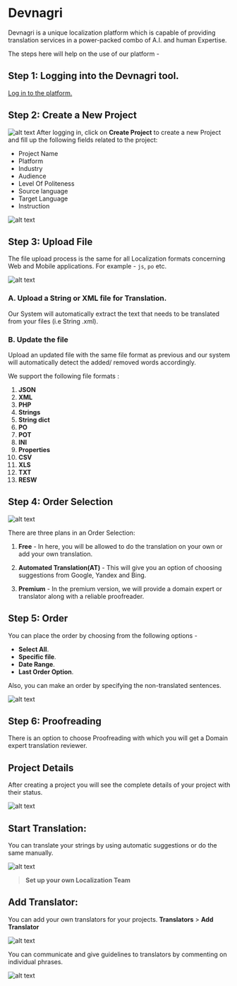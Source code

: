 # Devnagri

Devnagri is a unique localization platform which is capable of providing translation services in a power-packed combo of A.I. and human Expertise.

The steps here will help on the use of our platform -

## Step 1: Logging into the Devnagri tool.

[Log in to the platform.](https://app.devnagri.com)

## Step 2: Create a New Project

![alt text](./images/CreateNewProject.png)
After logging in, click on **Create Project** to create a new Project and fill up the following fields related to the project:

- Project Name
- Platform
- Industry
- Audience
- Level Of Politeness
- Source language
- Target Language
- Instruction

![alt text](./images/ProjectDescription.png)

## Step 3: Upload File

The file upload process is the same for all Localization formats concerning Web and Mobile applications. For example - `js`, `po` etc.

![alt text](./images/FileUpload.png)

### A. Upload a String or XML file for Translation.

Our System will automatically  extract the text that needs to be translated from your files (i.e String .xml).

### B. Update the file

Upload an updated file with the same file format as previous and our system will automatically detect the added/ removed words accordingly.

We support the following file formats :

1. **JSON**
2. **XML**
3. **PHP**
4. **Strings**
5. **String dict**
6. **PO**
7. **POT**
8. **INI**
9. **Properties**
10. **CSV**
11. **XLS**
12. **TXT**
13. **RESW**

## Step 4: Order Selection

![alt text](./images/OrderPlan.png)

There are three plans in an Order Selection:

1. **Free** - In here, you will be allowed to do the translation on your own or add your own translation.

2. **Automated Translation(AT)** -  This will give you an option of choosing suggestions from Google, Yandex and Bing.

3. **Premium** - In the premium version, we will provide a domain expert or translator along with a reliable proofreader.

## Step 5: Order

You can place the order by choosing from the following options -

- **Select All**.
- **Specific file**.
- **Date Range**.
- **Last Order Option**.

Also, you can make an order by specifying the non-translated sentences.

![alt text](./images/OrderSystem.png)

## Step 6: Proofreading

There is an option to choose Proofreading with which you will get a Domain expert translation reviewer.

## Project Details

After creating a project you will see the complete details of your project with their status.

![alt text](./images/ProjectDetail.png)

## Start Translation:

You can translate your strings by using automatic suggestions or do the same manually.

![alt text](./images/Translation.png)

> **Set up your own Localization Team**

## Add Translator:

You can add your own translators for your projects. **Translators** > **Add Translator**

![alt text](./images/AddTranslator.png)

You can communicate and give guidelines to translators by commenting on individual phrases.

![alt text](./images/Comment.png)
